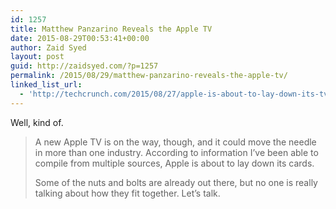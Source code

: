 ```yaml
---
id: 1257
title: Matthew Panzarino Reveals the Apple TV
date: 2015-08-29T00:53:41+00:00
author: Zaid Syed
layout: post
guid: http://zaidsyed.com/?p=1257
permalink: /2015/08/29/matthew-panzarino-reveals-the-apple-tv/
linked_list_url:
  - 'http://techcrunch.com/2015/08/27/apple-is-about-to-lay-down-its-tv-cards/#.roheot:pVNV'
---
```

Well, kind of.

> A new Apple TV is on the way, though, and it could move the needle in more than one industry. According to information I’ve been able to compile from multiple sources, Apple is about to lay down its cards.
> 
> Some of the nuts and bolts are already out there, but no one is really talking about how they fit together. Let’s talk.